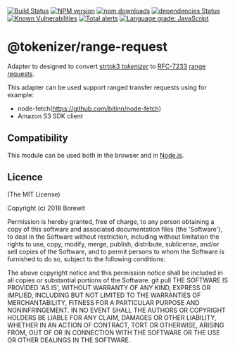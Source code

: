 [![Build Status](https://travis-ci.org/Borewit/tokenizer-range-request.svg?branch=master)](https://travis-ci.org/Borewit/tokenizer-range-request)
[![NPM version](https://badge.fury.io/js/@tokenizer/range-request.svg)](https://npmjs.org/package/@tokenizer/range-request)
[![npm downloads](http://img.shields.io/npm/dm/@tokenizer/range-request.svg)](https://npmcharts.com/compare/@tokenizer/range-request?interval=30)
[![dependencies Status](https://david-dm.org/Borewit/tokenizer-range-request/status.svg)](https://david-dm.org/Borewit/tokenizer-range-request)
[![Known Vulnerabilities](https://snyk.io/test/github/Borewit/tokenizer-range-request/badge.svg?targetFile=package.json)](https://snyk.io/test/github/Borewit/tokenizer-range-request?targetFile=package.json)
[![Total alerts](https://img.shields.io/lgtm/alerts/g/Borewit/tokenizer-range-request.svg?logo=lgtm&logoWidth=18)](https://lgtm.com/projects/g/Borewit/tokenizer-range-request/alerts/)
[![Language grade: JavaScript](https://img.shields.io/lgtm/grade/javascript/g/Borewit/tokenizer-range-request.svg?logo=lgtm&logoWidth=18)](https://lgtm.com/projects/g/Borewit/tokenizer-range-request/context:javascript)

# @tokenizer/range-request

Adapter to designed to convert [strtok3 _tokenizer_](https://github.com/Borewit/strtok3#tokenizer) to [RFC-7233](https://tools.ietf.org/html/rfc7233#section-2.3) [range requests](https://developer.mozilla.org/en-US/docs/Web/HTTP/Range_requests).

This adapter can be used support ranged transfer requests using for example:
* node-fetch(https://github.com/bitinn/node-fetch)
* Amazon S3 SDK client

## Compatibility
This module can be used both in the browser and in [Node.js](https://nodejs.org).

## Licence

(The MIT License)

Copyright (c) 2018 Borewit

Permission is hereby granted, free of charge, to any person obtaining a copy of this software and associated documentation files (the 'Software'), to deal in the Software without restriction, including without limitation the rights to use, copy, modify, merge, publish, distribute, sublicense, and/or sell copies of the Software, and to permit persons to whom the Software is furnished to do so, subject to the following conditions:

The above copyright notice and this permission notice shall be included in all copies or substantial portions of the Software.
git pull
THE SOFTWARE IS PROVIDED 'AS IS', WITHOUT WARRANTY OF ANY KIND, EXPRESS OR IMPLIED, INCLUDING BUT NOT LIMITED TO THE WARRANTIES OF MERCHANTABILITY, FITNESS FOR A PARTICULAR PURPOSE AND NONINFRINGEMENT. IN NO EVENT SHALL THE AUTHORS OR COPYRIGHT HOLDERS BE LIABLE FOR ANY CLAIM, DAMAGES OR OTHER LIABILITY, WHETHER IN AN ACTION OF CONTRACT, TORT OR OTHERWISE, ARISING FROM, OUT OF OR IN CONNECTION WITH THE SOFTWARE OR THE USE OR OTHER DEALINGS IN THE SOFTWARE.
